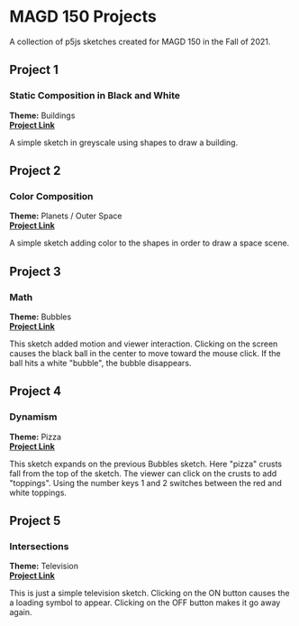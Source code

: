 # MAGD 150 Projects

A collection of p5js sketches created for MAGD 150 in the Fall of 2021.

## Project 1
### Static Composition in Black and White

**Theme:** Buildings  
**[Project Link](https://cjfedu.github.io/MAGD150Projects/f21magd150lab01/)**

A simple sketch in greyscale using shapes to draw a building.

## Project 2
### Color Composition  

**Theme:** Planets / Outer Space  
**[Project Link](https://cjfedu.github.io/MAGD150Projects/f21magd150lab02/)**  

A simple sketch adding color to the shapes in order to draw a space scene.

## Project 3
### Math  

**Theme:** Bubbles  
**[Project Link](https://cjfedu.github.io/MAGD150Projects/f21magd150lab03/)**  

This sketch added motion and viewer interaction. 
Clicking on the screen causes the black ball in the center to move toward the mouse click. 
If the ball hits a white "bubble", the bubble disappears.

## Project 4
### Dynamism  

**Theme:** Pizza  
**[Project Link](https://cjfedu.github.io/MAGD150Projects/f21magd150lab04/)**  

This sketch expands on the previous Bubbles sketch. Here "pizza" crusts fall from the top of the sketch. 
The viewer can click on the crusts to add "toppings".  Using the number keys 1 and 2 switches between the red and white toppings.

## Project 5
### Intersections  

**Theme:** Television  
**[Project Link](https://cjfedu.github.io/MAGD150Projects/f21magd150lab05/)**   

This is just a simple television sketch.  Clicking on the ON button causes the a loading symbol to appear. Clicking on the OFF button makes it go away again.
 
